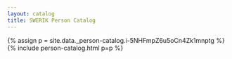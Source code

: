 ```yaml
---
layout: catalog
title: SWERIK Person Catalog
---
```

{% assign p = site.data._person-catalog.i-5NHFmpZ6u5oCn4Zk1mnptg %}
{% include person-catalog.html p=p %}

